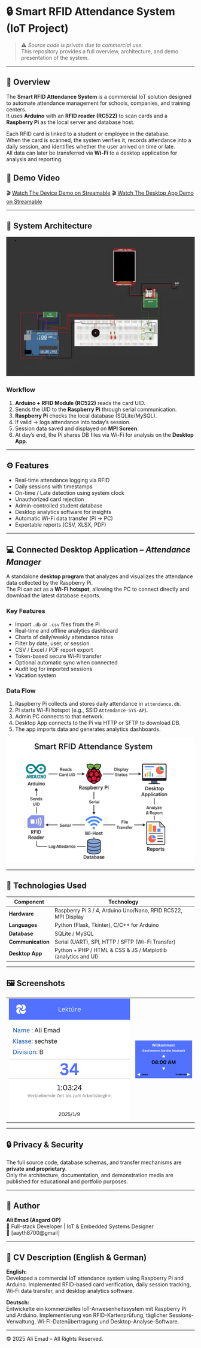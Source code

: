 # 🔒 Smart RFID Attendance System (IoT Project)

> ⚠️ *Source code is private due to commercial use.*  
> This repository provides a full overview, architecture, and demo presentation of the system.

---

## 📖 Overview
The **Smart RFID Attendance System** is a commercial IoT solution designed to automate attendance management for schools, companies, and training centers.  
It uses **Arduino** with an **RFID reader (RC522)** to scan cards and a **Raspberry Pi** as the local server and database host.

Each RFID card is linked to a student or employee in the database.  
When the card is scanned, the system verifies it, records attendance into a daily session, and identifies whether the user arrived on time or late.  
All data can later be transferred via **Wi-Fi** to a desktop application for analysis and reporting.

## 🎥 Demo Video
🎬 [Watch The Device Demo on Streamable](https://streamable.com/vleoxc)
🎬 [Watch The Desktop App Demo on Streamable](https://streamable.com/4embt4)


---

## 🧩 System Architecture
![Architecture Diagram](screenshots/photo_2_2025-10-31_11-58-35.jpg)

### Workflow
1. **Arduino + RFID Module (RC522)** reads the card UID.  
2. Sends the UID to the **Raspberry Pi** through serial communication.  
3. **Raspberry Pi** checks the local database (SQLite/MySQL).  
4. If valid → logs attendance into today’s session.  
5. Session data saved and displayed on **MPI Screen**.  
6. At day’s end, the Pi shares DB files via Wi-Fi for analysis on the **Desktop App**.

---

## ⚙️ Features
- Real-time attendance logging via RFID  
- Daily sessions with timestamps  
- On-time / Late detection using system clock  
- Unauthorized card rejection  
- Admin-controlled student database  
- Desktop analytics software for insights  
- Automatic Wi-Fi data transfer (Pi → PC)  
- Exportable reports (CSV, XLSX, PDF)

---

## 💻 Connected Desktop Application – *Attendance Manager*
A standalone **desktop program** that analyzes and visualizes the attendance data collected by the Raspberry Pi.  
The Pi can act as a **Wi-Fi hotspot**, allowing the PC to connect directly and download the latest database exports.

### Key Features
- Import `.db` or `.csv` files from the Pi  
- Real-time and offline analytics dashboard  
- Charts of daily/weekly attendance rates  
- Filter by date, user, or session  
- CSV / Excel / PDF report export  
- Token-based secure Wi-Fi transfer  
- Optional automatic sync when connected  
- Audit log for imported sessions
- Vacation system

### Data Flow
1. Raspberry Pi collects and stores daily attendance in `attendance.db`.  
2. Pi starts Wi-Fi hotspot (e.g., SSID `Attendance-SYS-AP`).  
3. Admin PC connects to that network.  
4. Desktop App connects to the Pi via HTTP or SFTP to download DB.  
5. The app imports data and generates analytics dashboards.

![Architecture Diagram](screenshots/photo_3_2025-10-31_11-58-35.jpg)


---

## 🧠 Technologies Used
| Component | Technology |
|------------|-------------|
| **Hardware** | Raspberry Pi 3 / 4, Arduino Uno/Nano, RFID RC522, MPI Display |
| **Languages** | Python (Flask, Tkinter), C/C++ for Arduino |
| **Database** | SQLite / MySQL |
| **Communication** | Serial (UART), SPI, HTTP / SFTP (Wi-Fi Transfer) |
| **Desktop App** | Python + PHP / HTML & CSS & JS / Matplotlib (analytics and UI) |

---

## 🖼️ Screenshots
| | |
|--|--|
| ![Read RFID Interface](screenshots/read-interface.png) | ![Main Interface](screenshots/main-interface.png) |

---

## 🔒 Privacy & Security
The full source code, database schemas, and transfer mechanisms are **private and proprietary**.  
Only the architecture, documentation, and demonstration media are published for educational and portfolio purposes.

---

## 👤 Author
**Ali Emad (Asgard OP)**  
💼 Full-stack Developer | IoT & Embedded Systems Designer  
📧 [aayth8700@gmail] 

---

## 💬 CV Description (English & German)
**English:**  
Developed a commercial IoT attendance system using Raspberry Pi and Arduino. Implemented RFID-based card verification, daily session tracking, Wi-Fi data transfer, and desktop analytics software.  

**Deutsch:**  
Entwickelte ein kommerzielles IoT-Anwesenheitssystem mit Raspberry Pi und Arduino. Implementierung von RFID-Kartenprüfung, täglicher Sessions-Verwaltung, Wi-Fi-Datenübertragung und Desktop-Analyse-Software.

---

© 2025 Ali Emad – All Rights Reserved.
